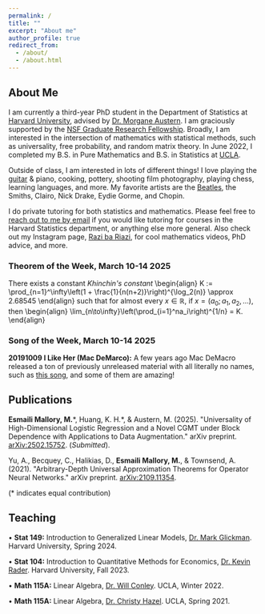 ```yaml
---
permalink: /
title: ""
excerpt: "About me"
author_profile: true
redirect_from: 
  - /about/
  - /about.html
---
```

## About Me

I am currently a third-year PhD student in the Department of Statistics at [Harvard University](https://statistics.fas.harvard.edu/), advised by [Dr. Morgane Austern](https://sites.google.com/view/morganeaustern/home?authuser=0). I am graciously supported by the [NSF Graduate Research Fellowship](https://www.nsfgrfp.org/). Broadly, I am interested in the intersection of mathematics with statistical methods, such as universality, free probability, and random matrix theory. In June 2022, I completed my B.S. in Pure Mathematics and B.S. in Statistics at [UCLA](https://ww3.math.ucla.edu/).

Outside of class, I am interested in lots of different things! I love playing the [guitar](https://mattesmaili.github.io/files/guitar.png) & piano, cooking, pottery, shooting film photography, playing chess, learning languages, and more. My favorite artists are the [Beatles](https://open.spotify.com/playlist/07ZKf7841juhmGlI6LMfBd?si=4511ac89f1d14618), the Smiths, Clairo, Nick Drake, Eydie Gorme, and Chopin.

I do private tutoring for both statistics and mathematics. Please feel free to [reach out to me by email](mailto:matthewmallory@fas.harvard.edu) if you would like tutoring for courses in the Harvard Statistics department, or anything else more general. Also check out my Instagram page, [Razi ba Riazi](https://www.instagram.com/razibariazi), for cool mathematics videos, PhD advice, and more. 

### Theorem of the Week, March 10-14 2025

There exists a constant *Khinchin's constant*
    \begin{align}
        K := \prod_{n=1}^\infty\left(1 + \frac{1}{n(n+2)}\right)^{\log_2(n)} \approx 2.68545
    \end{align}
    such that for almost every $x \in \mathbb{R}$, if $x = (a_0; a_1, a_2, \ldots)$, then 
    \begin{align}
        \lim_{n\to\infty}\left(\prod_{i=1}^na_i\right)^{1/n} = K.
    \end{align}

### Song of the Week, March 10-14 2025

**20191009 I Like Her (Mac DeMarco):** A few years ago Mac DeMacro released a ton of previously unreleased material with all literally no names, such as  [this song](https://open.spotify.com/track/3oUn55qKRZ1JFzfQNbJjS1?si=84535dd4a85f48e8), and some of them are amazing!

## Publications

**Esmaili Mallory, M.**\*, Huang, K. H.\*, & Austern, M. (2025). "Universality of High-Dimensional Logistic Regression and a Novel CGMT under Block Dependence with Applications to Data Augmentation." arXiv preprint. [arXiv:2502.15752](https://arxiv.org/abs/2502.15752). (*Submitted*).

Yu, A., Becquey, C., Halikias, D., **Esmaili Mallory, M.**, & Townsend, A. (2021). "Arbitrary-Depth Universal Approximation Theorems for Operator Neural Networks." arXiv preprint. [arXiv:2109.11354](https://arxiv.org/abs/2109.11354).

(\* indicates equal contribution)

## Teaching
• **Stat 149:** Introduction to Generalized Linear Models, [Dr. Mark Glickman](http://www.glicko.net/). Harvard University, Spring 2024.

• **Stat 104:** Introduction to Quantitative Methods for Economics, [Dr. Kevin Rader](https://statistics.fas.harvard.edu/people/kevin-rader). Harvard University, Fall 2023.

• **Math 115A:** Linear Algebra, [Dr. Will Conley](https://www.math.ucla.edu/~wconley/). UCLA, Winter 2022.

• **Math 115A:** Linear Algebra, [Dr. Christy Hazel](https://christyhazel.github.io/). UCLA, Spring 2021.
